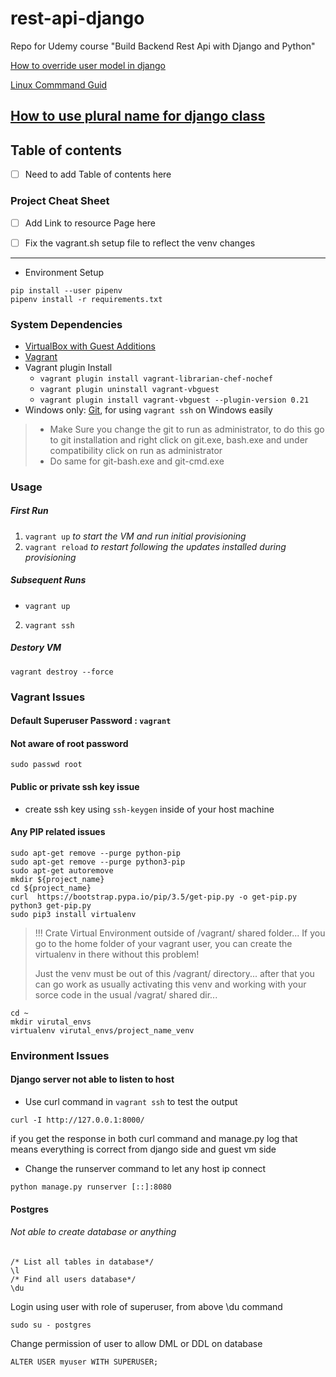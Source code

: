 # rest-api-django
Repo for Udemy course "Build Backend Rest Api with Django and Python"

[How to override user model in django](https://docs.djangoproject.com/en/2.2/topics/auth/customizing/#auth-custom-user)

[Linux Commmand Guid](http://www.keyxl.com/aaaf192/83/Linux-Bash-Shell-keyboard-shortcuts.htm)

[How to use plural name for django class](https://docs.djangoproject.com/en/2.2/ref/models/options/#verbose-name)
----------------------------------------------------
## Table of contents
- [ ] Need to add Table of contents here

### Project Cheat Sheet
- [ ] Add Link to resource Page here

- [ ] Fix the vagrant.sh setup file to reflect the venv changes
----------------------------------------------------
* Environment Setup
```shell script
pip install --user pipenv
pipenv install -r requirements.txt
```

### System Dependencies

* [VirtualBox with Guest Additions](https://www.virtualbox.org/wiki/Downloads)
* [Vagrant](https://www.vagrantup.com/downloads.html)
* Vagrant plugin Install
    * `vagrant plugin install vagrant-librarian-chef-nochef`
    * `vagrant plugin uninstall vagrant-vbguest`
    * `vagrant plugin install vagrant-vbguest --plugin-version 0.21`
* Windows only: [Git](https://git-scm.com/download/win), for using `vagrant ssh` on Windows easily

> * Make Sure you change the git to run as administrator,
to do this go to git installation and right click on git.exe, bash.exe and under compatibility click on run as administrator
> * Do same for git-bash.exe and git-cmd.exe
### Usage

##### First Run

1. `vagrant up` _to start the VM and run initial provisioning_
3. `vagrant reload` _to restart following the updates installed during provisioning_

##### Subsequent Runs

* `vagrant up`
2. `vagrant ssh`

##### Destory VM
``vagrant destroy --force``

### Vagrant Issues
#### Default Superuser Password : ``vagrant``
#### Not aware of root password
```shell script
sudo passwd root
```
#### Public or private ssh key issue
* create ssh key using ``ssh-keygen`` inside of your host machine

#### Any PIP related issues 
 
```shell script
sudo apt-get remove --purge python-pip
sudo apt-get remove --purge python3-pip
sudo apt-get autoremove
mkdir ${project_name}
cd ${project_name}
curl  https://bootstrap.pypa.io/pip/3.5/get-pip.py -o get-pip.py
python3 get-pip.py
sudo pip3 install virtualenv
```
> !!! Crate Virtual Environment outside of  /vagrant/ shared folder...
If you go to the home folder of your vagrant user, you can create the virtualenv in there without this problem!
>
>
> Just the venv must be out of this /vagrant/ directory... after that you can go work as usually activating this venv and working with your sorce code in the usual /vagrat/ shared dir...
>
```shell script
cd ~
mkdir virutal_envs
virtualenv virutal_envs/project_name_venv  
```
### Environment Issues
#### Django server not able to listen to host 
* Use curl command in `vagrant ssh` to test the output
```shell script
curl -I http://127.0.0.1:8000/
```
if you get the response in both curl command and manage.py log
that means everything is correct from django side and guest vm side
* Change the runserver command to let any host ip connect
```shell script
python manage.py runserver [::]:8080
```

#### Postgres 
###### Not able to create database or anything
```postgresql
/* List all tables in database*/
\l 
/* Find all users database*/
\du 
```
Login using user with role of superuser, from above \du command 
```shell script
sudo su - postgres
```
Change permission of user to allow DML or DDL on database
```postgresql
ALTER USER myuser WITH SUPERUSER;
```
